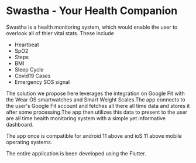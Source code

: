 # Swastha - Your Health Companion

Swastha is a health monitoring system, which would enable the user to overlook all of thier vital stats. These include
- Heartbeat 
- SpO2
- Steps
- BMI
- Sleep Cycle
- Covid19 Cases
- Emergency SOS signal

The solution we propose here leverages the integration on Google Fit with the Wear OS smartwatches and Smart Weight Scales.The app connects to the user's Google Fit account and fetches all there all time data and stores it after some processing.The app then utilizes this data to present to the user are all time health monitoring system with a simple yet informative dashboard.

The app once is compatible for android 11 above and ioS 11 above mobile operating systems.

The entire application is been developed using the Flutter.

